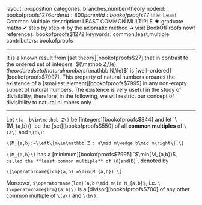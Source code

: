 layout: proposition
categories: branches,number-theory
nodeid: bookofproofs$1276
orderid: 800
parentid: bookofproofs$77
title: Least Common Multiple
description: LEAST COMMON MULTIPLE &#9733; graduate maths &#10004; step by step &#10010; by the axiomatic method &#10140; visit BookOfProofs now!
references: bookofproofs$1272
keywords: common,least,multiple
contributors: bookofproofs

---
It is a known result from [set theory][bookofproofs$27] that in contrast to the ordered set of integers `$(\mathbb Z,\le)$`, the ordered set of natural numbers `$(\mathbb N,\le)$` is [well-ordered][bookofproofs$7997]. This property of natural numbers ensures the existence of a [smallest element][bookofproofs$7995] in any non-empty subset of natural numbers. The existence is very useful in the study of divisibility, therefore, in the following, we will restrict our concept of divisibility to natural numbers only.

---

Let `\(a, b\in\mathbb Z\)` be [integers][bookofproofs$844] and let `\(M_{a,b}\)` be the [set][bookofproofs$550] of all **common multiples** of `\(a\)` and `\(b\)`:

`\[M_{a,b}:=\left\{m\in\mathbb Z : a\mid m\wedge b\mid m\right\}.\]`

`\(M_{a,b}\)` has a [minimum][bookofproofs$7995] `$\min(M_{a,b})$`, called the **least common multiple** of `\(a\)` and `\(b\)`, denoted by 

`\[\operatorname{lcm}(a,b):=\min(M_{a,b}).\]`

Moreover, `$\operatorname{lcm}(a,b)\mid m\in M_{a,b}$`, i.e. `\(\operatorname{lcm}(a,b)\)` is a [divisor][bookofproofs$700] of any other common multiple of `\(a\)` and `\(b\)`.
